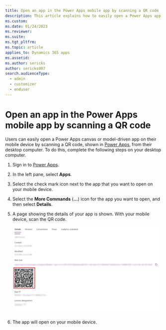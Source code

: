 ```yaml
---
title: Open an app in the Power Apps mobile app by scanning a QR code
description: This article explains how to easily open a Power Apps app on your mobile device from scanning a QR code from your desktop computer.
ms.custom: 
ms.date: 01/24/2023
ms.reviewer: 
ms.suite: 
ms.tgt_pltfrm: 
ms.topic: article
applies_to: Dynamics 365 apps
ms.assetid: 
ms.author: sericks
author: sericks007
search.audienceType: 
  - admin
  - customizer
  - enduser
---
```


# Open an app in the Power Apps mobile app by scanning a QR code

Users can easily open a Power Apps canvas or model-driven app on their mobile device by scanning a QR code, shown in [Power Apps](https://make.powerapps.com), from their desktop computer.  To do this, complete the following steps on your desktop computer.

1. Sign in to [Power Apps](https://make.powerapps.com).
2. In the left pane, select **Apps**.
3. Select the check mark icon next to the app that you want to open on your mobile device.
4. Select the **More Commands** (**...**) icon for the app you want to open, and then select **Details**.
5. A page showing the details of your app is shown. With your mobile device, scan the QR code.

   ![With your mobile device, scan the QR code.](media/QR-code.png "With your mobile device, scan the QR code.")
   
6. The app will open on your mobile device.


